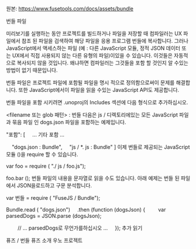 원본: https://www.fusetools.com/docs/assets/bundle

번들 파일

미리보기를 실행하는 동안 프로젝트를 빌드하거나 파일을 저장할 때 컴파일러는 UX 파일에서 참조 된 파일을 검색하여 해당 파일을 응용 프로그램 번들에 복사합니다. 그러나 JavaScript에서 액세스하는 파일 (예 : 다른 JavaScript 모듈, 정적 JSON 데이터 또는 UX에서 직접 사용되지 않는 다른 유형의 파일)이있을 수 있습니다. 이것들은 자동적으로 복사되지 않을 것입니다. 왜냐하면 컴파일러는 그것들을 포함 할 것인지 알 수있는 방법이 없기 때문입니다.

번들 파일은 프로젝트 파일에 포함될 파일을 명시 적으로 정의함으로써이 문제를 해결합니다. 또한 JavaScript에서이 파일을 읽을 수있는 JavaScript API도 제공합니다.

번들 파일을 포함 시키려면 .unoproj의 Includes 섹션에 다음 형식으로 추가하십시오.

<filename 또는 glob 패턴> : 번들
다음은 js / 디렉토리에있는 모든 JavaScript 파일과 묶음 파일 인 dogs.json 파일을 포함하는 예제입니다.

"포함": [
    ... 기타 포함 ...

    "dogs.json : Bundle",
    "js / *. js : Bundle"
]
이제 번들로 제공되는 JavaScript 모듈 ()을 require 할 수 있습니다.

var foo = require ( "./ js / foo.js");

foo.bar ();
번들 파일의 내용을 문자열로 읽을 수도 있습니다. 아래 예제는 번들 된 파일에서 JSON을로드하고 구문 분석합니다.

var 번들 = require ( "FuseJS / Bundle");

Bundle.read ( "dogs.json")
    .then (function (dogsJson) {
        var parsedDogs = JSON.parse (dogsJson);

        // ... parsedDogs로 무언가를하십시오 ...
    });
추가 읽기

퓨즈 / 번들
퓨즈 소개
우노 프로젝트
